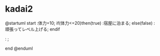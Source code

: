 # kadai2
@startuml
start
:体力=10;
if(体力<=20)then(true)
:宿屋に泊まる;
else(false)
:頑張ってレベル上げる;
endif

: ;

end
@enduml
